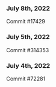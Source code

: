 ### July 8th, 2022

Commit #17429

### July 5th, 2022

Commit #314353


### July 4th, 2022

Commit #72281
